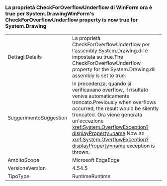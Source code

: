 ### <a name="winforms-checkforoverflowunderflow-property-is-now-true-for-systemdrawing"></a><span data-ttu-id="eff8e-101">La proprietà CheckForOverflowUnderflow di WinForm ora è true per System.Drawing</span><span class="sxs-lookup"><span data-stu-id="eff8e-101">WinForm's CheckForOverflowUnderflow property is now true for System.Drawing</span></span>

|   |   |
|---|---|
|<span data-ttu-id="eff8e-102">Dettagli</span><span class="sxs-lookup"><span data-stu-id="eff8e-102">Details</span></span>|<span data-ttu-id="eff8e-103">La proprietà CheckForOverflowUnderflow per l'assembly System.Drawing.dll è impostata su true.</span><span class="sxs-lookup"><span data-stu-id="eff8e-103">The CheckForOverflowUnderflow property for the System.Drawing.dll assembly is set to true.</span></span>|
|<span data-ttu-id="eff8e-104">Suggerimento</span><span class="sxs-lookup"><span data-stu-id="eff8e-104">Suggestion</span></span>|<span data-ttu-id="eff8e-105">In precedenza, quando si verificavano overflow, il risultato veniva automaticamente troncato.</span><span class="sxs-lookup"><span data-stu-id="eff8e-105">Previously when overflows occurred, the result would be silently truncated.</span></span> <span data-ttu-id="eff8e-106">Ora viene generata un'eccezione <xref:System.OverflowException?displayProperty=name>.</span><span class="sxs-lookup"><span data-stu-id="eff8e-106">Now an <xref:System.OverflowException?displayProperty=name> exception is thrown.</span></span>|
|<span data-ttu-id="eff8e-107">Ambito</span><span class="sxs-lookup"><span data-stu-id="eff8e-107">Scope</span></span>|<span data-ttu-id="eff8e-108">Microsoft Edge</span><span class="sxs-lookup"><span data-stu-id="eff8e-108">Edge</span></span>|
|<span data-ttu-id="eff8e-109">Versione</span><span class="sxs-lookup"><span data-stu-id="eff8e-109">Version</span></span>|<span data-ttu-id="eff8e-110">4.5</span><span class="sxs-lookup"><span data-stu-id="eff8e-110">4.5</span></span>|
|<span data-ttu-id="eff8e-111">Tipo</span><span class="sxs-lookup"><span data-stu-id="eff8e-111">Type</span></span>|<span data-ttu-id="eff8e-112">Runtime</span><span class="sxs-lookup"><span data-stu-id="eff8e-112">Runtime</span></span>|

